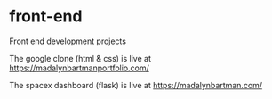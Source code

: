 # front-end
Front end development projects

The google clone (html & css) is live at https://madalynbartmanportfolio.com/

The spacex dashboard (flask) is live at https://madalynbartman.com/
